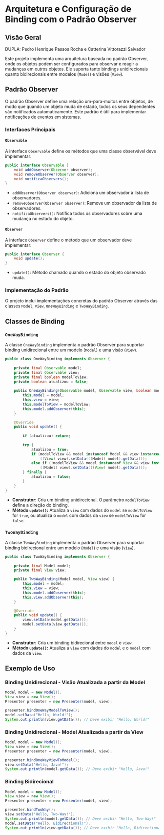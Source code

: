 # Arquitetura e Configuração de Binding com o Padrão Observer

## Visão Geral

DUPLA: Pedro Henrique Passos Rocha e Catterina Vittorazzi Salvador

Este projeto implementa uma arquitetura baseada no padrão Observer, onde os objetos podem ser configurados para observar e reagir a mudanças em outros objetos. Ele suporta tanto bindings unidirecionais quanto bidirecionais entre modelos (`Model`) e visões (`View`).

## Padrão Observer

O padrão Observer define uma relação um-para-muitos entre objetos, de modo que quando um objeto muda de estado, todos os seus dependentes são notificados automaticamente. Este padrão é útil para implementar notificações de eventos em sistemas.

### Interfaces Principais

#### `Observable`

A interface `Observable` define os métodos que uma classe observável deve implementar:

```java
public interface Observable {
    void addObserver(Observer observer);
    void removeObserver(Observer observer);
    void notificaObservers();
}
```

- `addObserver(Observer observer)`: Adiciona um observador à lista de observadores.
- `removeObserver(Observer observer)`: Remove um observador da lista de observadores.
- `notificaObservers()`: Notifica todos os observadores sobre uma mudança no estado do objeto.

#### `Observer`

A interface `Observer` define o método que um observador deve implementar:

```java
public interface Observer {
    void update();
} 
```

- `update()`: Método chamado quando o estado do objeto observado muda.

### Implementação do Padrão

O projeto inclui implementações concretas do padrão Observer através das classes `Model`, `View`, `OneWayBinding` e `TwoWayBinding`.

## Classes de Binding

### `OneWayBinding`

A classe `OneWayBinding` implementa o padrão Observer para suportar binding unidirecional entre um modelo (`Model`) e uma visão (`View`).

```java
public class OneWayBinding implements Observer {
    
    private final Observable model;
    private final Observable view;
    private final boolean modelToView;
    private boolean atualizou = false;
    
    public OneWayBinding(Observable model, Observable view, boolean modelToView) {
        this.model = model;
        this.view = view;
        this.modelToView = modelToView;
        this.model.addObserver(this);
    }

    @Override
    public void update() {
        
        if (atualizou) return;
        
        try {
            atualizou = true;
            if (modelToView && model instanceof Model && view instanceof View) 
                ((View) view).setData(((Model) model).getData());
            else if (!modelToView && model instanceof View && view instanceof Model) 
                ((Model) view).setData(((View) model).getData());
        } finally {
            atualizou = false;
        }
    }
}
```

- **Construtor:** Cria um binding unidirecional. O parâmetro `modelToView` define a direção do binding.
- **Método `update()`:** Atualiza a `view` com dados do `model` se `modelToView` for `true`, ou atualiza o `model` com dados da `view` se `modelToView` for `false`.

### `TwoWayBinding`

A classe `TwoWayBinding` implementa o padrão Observer para suportar binding bidirecional entre um modelo (`Model`) e uma visão (`View`).

```java
public class TwoWayBinding implements Observer {
    
    private final Model model;
    private final View view;

    public TwoWayBinding(Model model, View view) {
        this.model = model;
        this.view = view;
        this.model.addObserver(this);
        this.view.addObserver(this);
    }

    @Override
    public void update() {
        view.setData(model.getData());
        model.setData(view.getData());
    }
}
```

- **Construtor:** Cria um binding bidirecional entre `model` e `view`.
- **Método `update()`:** Atualiza a `view` com dados do `model` e o `model` com dados da `view`.

## Exemplo de Uso

### Binding Unidirecional - Visão Atualizada a partir da Model

```java
Model model = new Model();
View view = new View();
Presenter presenter = new Presenter(model, view);

presenter.bindOneWayModelToView();
model.setData("Hello, World!");
System.out.println(view.getData()); // Deve exibir "Hello, World!"
```

### Binding Unidirecional - Model Atualizada a partir da View

```java
Model model = new Model();
View view = new View();
Presenter presenter = new Presenter(model, view);

presenter.bindOneWayViewToModel();
view.setData("Hello, Java!");
System.out.println(model.getData()); // Deve exibir "Hello, Java!"
```

### Binding Bidirecional

```java
Model model = new Model();
View view = new View();
Presenter presenter = new Presenter(model, view);

presenter.bindTwoWay();
view.setData("Hello, Two-Way!");
System.out.println(model.getData()); // Deve exibir "Hello, Two-Way!"
model.setData("Hello, Bidirectional!");
System.out.println(view.getData()); // Deve exibir "Hello, Bidirectional!"
```

